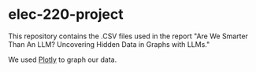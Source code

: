 # elec-220-project

This repository contains the .CSV files used in the report "Are We Smarter Than An LLM? Uncovering Hidden Data in Graphs with LLMs."

We used [Plotly](https://chart-studio.plotly.com/create) to graph our data.
